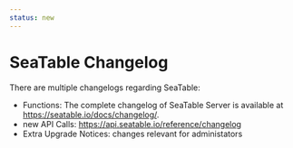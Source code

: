 ```yaml
---
status: new
---
```


# SeaTable Changelog

There are multiple changelogs regarding SeaTable:

- Functions: The complete changelog of SeaTable Server is available at <https://seatable.io/docs/changelog/>.
- new API Calls: <https://api.seatable.io/reference/changelog>
- Extra Upgrade Notices: changes relevant for administators
